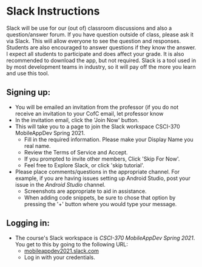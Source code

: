 # Slack Instructions

Slack will be use for our (out of) classroom discussions and also a question/answer forum. If you have question outside of class, please ask it via Slack. This will allow everyone to see the question and responses. Students are also encouraged to answer questions if they know the answer. I expect all students to participate and does affect your grade. It is also recommended to download the app, but not required. Slack is a tool used in by most development teams in industry, so it will pay off the more you learn and use this tool.

## Signing up:
* You will be emailed an invitation from the professor (if you do not receive an invitation to your CofC email, let professor know
* In the invitation email, click the 'Join Now' button.
* This will take you to a page to join the Slack workspace CSCI-370 MobileAppDev Spring 2021.
  * Fill in the required information. Please make your Display Name you real name.
  * Review the Terms of Service and Accept.
  * If you prompted to invite other members, Click 'Skip For Now'.
  * Feel free to Explore Slack, or click 'skip tutorial'.
* Please place comments/questions in the appropriate channel. For example, if you are having issues setting up Android Studio, post your issue in the *Android Studio* channel. 
  * Screenshots are appropriate to aid in assistance.
  * When adding code snippets, be sure to chose that option by pressing the '+' button where you would type your message.
  
## Logging in:
* The course's Slack workspace is *CSCI-370 MobileAppDev Spring 2021*. You get to this by going to the following URL:
  * [mobileappdev2021.slack.com](https://mobileappdev2021.slack.com)
  * Log in with your credentials.
  
